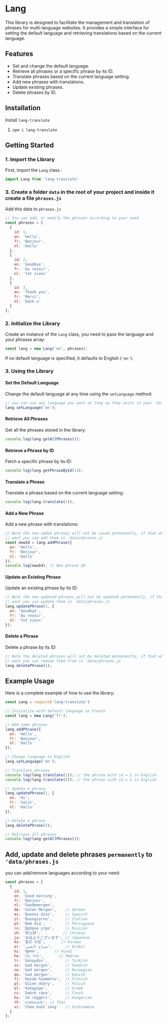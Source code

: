 # Lang

This library is designed to facilitate the management and translation of phrases for multi-language websites.
It provides a simple interface for setting the default language and  retrieving translations based on the current language.

## Features

- Set and change the default language.
- Retrieve all phrases or a specific phrase by its ID.
- Translate phrases based on the current language setting.
- Add new phrases with translations.
- Update existing phrases.
- Delete phrases by ID.

## Installation

Install `lang-translate`

1. `npm i lang-translate`

## Getting Started

### 1. Import the Library

First, import the `Lang` class :

```javascript
import Lang from 'lang-translate'
```

### 3. Create a folder `data` in the root of your project and inside it create a file `phrases.js`

Add this data to `phrases.js`

```javascript
// You can add, or modify the phrases according to your need
const phrases = [
  {
    id: 1,
    en: 'Hello',
    fr: 'Bonjour',
    nl: 'Hallo'
  },
  {
    id: 2,
    en: 'Goodbye',
    fr: 'Au revoir',
    nl: 'Tot ziens'
  },
  {
    id: 3,
    en: 'Thank you',
    fr: 'Merci',
    nl: 'Dank u'
  }
];


```

### 2. Initialize the Library

Create an instance of the `Lang` class, you need to pass the language  and your phrases array:

```javascript
const lang = new Lang('en', phrases);
```

If no default language is specified, it defaults to English (`'en'`).

### 3. Using the Library

#### Set the Default Language

Change the default language at any time using the `setLanguage` method:

```javascript
// you can use any language you want as long as they exits in your `data/phrases.js`
lang.setLanguage('en'); 
```

#### Retrieve All Phrases

Get all the phrases stored in the library:

```javascript
console.log(lang.getAllPhrases());
```

#### Retrieve a Phrase by ID

Fetch a specific phrase by its ID:

```javascript
console.log(lang.getPhraseById(1)); 
```

#### Translate a Phrase

Translate a phrase based on the current language setting:

```javascript
console.log(lang.translate(1)); 
```

#### Add a New Phrase

Add a new phrase with translations:

```javascript
// Note the new added phrases will not be saved permanently, if that what you 
// want you can add them in `data/phrases.js 
const newId = lang.addPhrase({
  en: 'Hello',
  fr: 'Bonjour',
  nl: 'Hallo'
});
console.log(newId); // New phrase ID
```

#### Update an Existing Phrase

Update an existing phrase by its ID:

```javascript
// Note the new updated phrases will not be updated permanently, if that what you 
// want you can update them in `data/phrases.js 
lang.updatePhrase(1, {
  en: 'Goodbye',
  fr: 'Au revoir',
  nl: 'Tot ziens'
});
```

#### Delete a Phrase

Delete a phrase by its ID:

```javascript
// Note the deleted phrases will not be deleted permanently, if that what you 
// want you can remove them from in `data/phrases.js 
lang.deletePhrase(1);
```

## Example Usage

Here is a complete example of how to use the library:

```javascript
const Lang = require('lang-translate')

// Initialize with default language as French
const lang = new Lang('fr');

// Add some phrases
lang.addPhrase({
  en: 'Hello',
  fr: 'Bonjour',
  nl: 'Hallo'
});

// Change language to English
lang.setLanguage('en');

// Translate phrases
console.log(lang.translate(1)); // the phrase with id = 1 in English
console.log(lang.translate(2)); // the phrase with id = 2 in English

// Update a phrase
lang.updatePhrase(1, {
  en: 'Hi',
  fr: 'Salut',
  nl: 'Hallo'
});

// Delete a phrase
lang.deletePhrase(2);

// Retrieve all phrases
console.log(lang.getAllPhrases());
```

## Add, update and delete phrases `permanently` to `'data/phrases.js`

you can add/remove languages according to your need:

```javascript
const phrases = [
  {
    id: 1,
    en: 'Good morning',
    fr: 'Bonjour',
    nl: 'Goedemorgen',
    de: 'Guten Morgen',    // German
    es: 'Buenos días',     // Spanish
    it: 'Buongiorno',      // Italian
    pt: 'Bom dia',         // Portuguese
    ru: 'Доброе утро',     // Russian
    zh: '早上好',          // Chinese
    ja: 'おはようございます', // Japanese
    ko: '좋은 아침',       // Korean
    ar: 'صباح الخير',      // Arabic
    hi: 'सुप्रभात',       // Hindi
    he: 'בוקר טוב',       // Hebrew
    tr: 'Günaydın',        // Turkish
    sv: 'God morgon',      // Swedish
    no: 'God morgen',      // Norwegian
    da: 'God morgen',      // Danish
    fi: 'Hyvää huomenta',  // Finnish
    pl: 'Dzień dobry',     // Polish
    el: 'Καλημέρα',        // Greek
    cs: 'Dobré ráno',      // Czech
    hu: 'Jó reggelt',      // Hungarian
    th: 'สวัสดีตอนเช้า', // Thai
    vi: 'Chào buổi sáng'   // Vietnamese
  }
];

```
